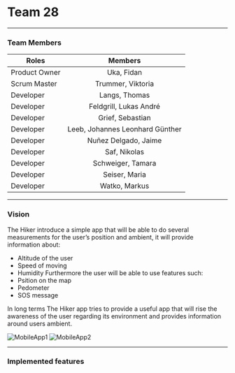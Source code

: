 # Team 28
---

### Team Members

| **Roles**        | **Members** |
| ------------- |:-------------: |
| Product Owner | Uka, Fidan |
| Scrum Master  | Trummer, Viktoria |
| Developer | Langs, Thomas |
| Developer | Feldgrill, Lukas André |
| Developer | Grief, Sebastian |
| Developer | Leeb, Johannes Leonhard Günther |
| Developer | Nuñez Delgado, Jaime |
| Developer | Saf, Nikolas |
| Developer | Schweiger, Tamara |
| Developer | Seiser, Maria |
| Developer | Watko, Markus |

---

### Vision


The Hiker introduce a simple app that will be able to do several measurements for the user’s position and ambient, it will provide information about:
* Altitude of the user
* Speed of moving
* Humidity
Furthermore the user will be able to use features such:
* Psition on the map 
* Pedometer
* SOS message

In long terms The Hiker app tries to provide a useful app that will rise the awareness of the user regarding its environment and provides information around users ambient.


![MobileApp1](https://user-images.githubusercontent.com/79966516/114615879-7ec0c980-9ca6-11eb-85ac-ba26860b4a15.PNG)
![MobileApp2](https://user-images.githubusercontent.com/79966516/114615904-84b6aa80-9ca6-11eb-93ab-32ad477e2334.PNG)

---

### Implemented features
